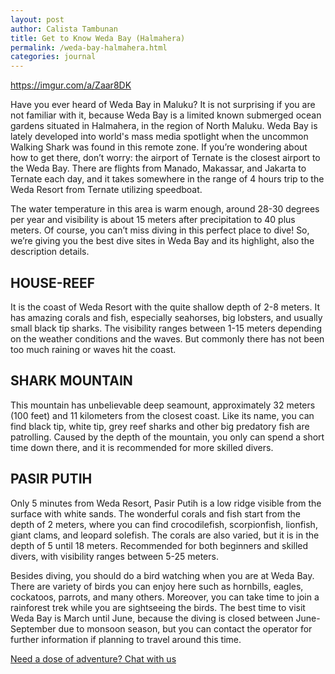 ```yaml
---
layout: post
author: Calista Tambunan
title: Get to Know Weda Bay (Halmahera)
permalink: /weda-bay-halmahera.html
categories: journal 
---
```


https://imgur.com/a/Zaar8DK

Have you ever heard of Weda Bay in Maluku? It is not surprising if you are not familiar with it, because Weda Bay is a limited known submerged ocean gardens situated in Halmahera, in the region of North Maluku. Weda Bay is lately developed into world's mass media spotlight when the uncommon Walking Shark was found in this remote zone. If you’re wondering about how to get there, don’t worry: the airport of Ternate is the closest airport to the Weda Bay. There are flights from Manado, Makassar, and Jakarta to Ternate each day, and it takes somewhere in the range of 4 hours trip to the Weda Resort from Ternate utilizing speedboat.

The water temperature in this area is warm enough, around 28-30 degrees per year and visibility is about 15 meters after precipitation to 40 plus meters. Of course, you can’t miss diving in this perfect place to dive! So, we’re giving you the best dive sites in Weda Bay and its highlight, also the description details.

## HOUSE-REEF
It is the coast of Weda Resort with the quite shallow depth of 2-8 meters. It has amazing corals and fish, especially seahorses, big lobsters, and usually small black tip sharks. The visibility ranges between 1-15 meters depending on the weather conditions and the waves. But commonly there has not been too much raining or waves hit the coast.

## SHARK MOUNTAIN
This mountain has unbelievable deep seamount, approximately 32 meters (100 feet) and 11 kilometers from the closest coast. Like its name, you can find black tip, white tip, grey reef sharks and other big predatory fish are patrolling. Caused by the depth of the mountain, you only can spend a short time down there, and it is recommended for more skilled divers.

## PASIR PUTIH
Only 5 minutes from Weda Resort, Pasir Putih is a low ridge visible from the surface with white sands. The wonderful corals and fish start from the depth of 2 meters, where you can find crocodilefish, scorpionfish, lionfish, giant clams, and leopard solefish. The corals are also varied, but it is in the depth of 5 until 18 meters. Recommended for both beginners and skilled divers, with visibility ranges between 5-25 meters.

Besides diving, you should do a bird watching when you are at Weda Bay. There are variety of birds you can enjoy here such as hornbills, eagles, cockatoos, parrots, and many others. Moreover, you can take time to join a rainforest trek while you are sightseeing the birds. The best time to visit Weda Bay is March until June, because the diving is closed between June-September due to monsoon season, but you can contact the operator for further information if planning to travel around this time.

<a href="https://web.whatsapp.com/send?phone={{site.wa}}&text=Hi%20E-Nyelam,%20i%20need%20info%20for%20dive%20spot" class="cta--in--page">Need a dose of adventure? Chat with us</a>
